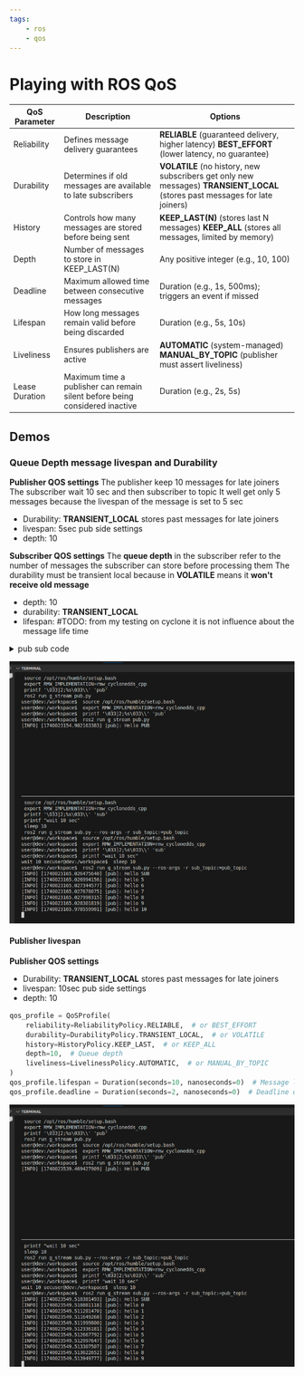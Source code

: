 ```yaml
---
tags:
    - ros
    - qos
---
```


# Playing with ROS QoS


| QoS Parameter | Description | Options|
| ------------  | ----------  | ------ |
| Reliability|	Defines message delivery guarantees	| **RELIABLE** (guaranteed delivery, higher latency)  **BEST_EFFORT** (lower latency, no guarantee) |
| Durability|	Determines if old messages are available to late subscribers |	**VOLATILE** (no history, new subscribers get only new messages)   **TRANSIENT_LOCAL** (stores past messages for late joiners)
| History|	Controls how many messages are stored before being sent	|**KEEP_LAST(N)** (stores last N messages)  **KEEP_ALL** (stores all messages, limited by memory) |
| Depth |	Number of messages to store in KEEP_LAST(N)	| Any positive integer (e.g., 10, 100)|
| Deadline|	Maximum allowed time between consecutive messages	| Duration (e.g., 1s, 500ms); triggers an event if missed|
| Lifespan|	How long messages remain valid before being discarded	| Duration (e.g., 5s, 10s)|
| Liveliness|	Ensures publishers are active| **AUTOMATIC** (system-managed) **MANUAL_BY_TOPIC**  (publisher must assert liveliness)|
| Lease  Duration |	Maximum time a publisher can remain silent before being considered inactive	| Duration (e.g., 2s, 5s)|


## Demos
### Queue Depth message livespan and Durability

**Publisher QOS settings**
The publisher keep 10 messages for late joiners
The subscriber wait 10 sec and then subscriber to topic
It well get only 5 messages because the livespan of the message is set to 5 sec

- Durability: **TRANSIENT_LOCAL** stores past messages for late joiners
- livespan: 5sec pub side settings
- depth: 10
  
**Subscriber QOS settings**
The **queue depth** in the subscriber refer to the number of messages the subscriber can store before processing them
The durability must be transient local because in **VOLATILE** means it **won't receive old message**

- depth: 10
- durability: **TRANSIENT_LOCAL** 
- lifespan: #TODO: from my testing on cyclone it is not influence about the message life time
  
<details><summary>pub sub code</summary>

```python title="pub.py"
--8<-- "docs/ROS/ros_world/qos/pub.py"
```

```python title="sub.py"
--8<-- "docs/ROS/ros_world/qos/sub.py"
```

</details>

![alt text](images/queue_10_life_5.png)

#### Publisher livespan
**Publisher QOS settings**

- Durability: **TRANSIENT_LOCAL** stores past messages for late joiners
- livespan: 10sec pub side settings
- depth: 10

```python title="" linenums="1" hl_lines="8"
qos_profile = QoSProfile(
    reliability=ReliabilityPolicy.RELIABLE,  # or BEST_EFFORT
    durability=DurabilityPolicy.TRANSIENT_LOCAL,  # or VOLATILE
    history=HistoryPolicy.KEEP_LAST,  # or KEEP_ALL
    depth=10,  # Queue depth
    liveliness=LivelinessPolicy.AUTOMATIC,  # or MANUAL_BY_TOPIC
)
qos_profile.lifespan = Duration(seconds=10, nanoseconds=0)  # Message lifespan
qos_profile.deadline = Duration(seconds=2, nanoseconds=0)  # Deadline duration
```

![alt text](images/queue_10_life_10.png)